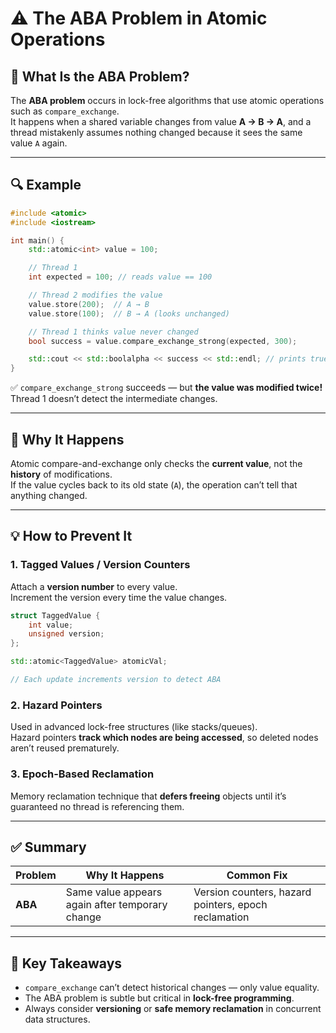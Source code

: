 # ⚠️ The ABA Problem in Atomic Operations

## 🧩 What Is the ABA Problem?

The **ABA problem** occurs in lock-free algorithms that use atomic operations such as `compare_exchange`.  
It happens when a shared variable changes from value **A → B → A**, and a thread mistakenly assumes nothing changed because it sees the same value `A` again.

---

## 🔍 Example

```cpp
#include <atomic>
#include <iostream>

int main() {
    std::atomic<int> value = 100;

    // Thread 1
    int expected = 100; // reads value == 100

    // Thread 2 modifies the value
    value.store(200);  // A → B
    value.store(100);  // B → A (looks unchanged)

    // Thread 1 thinks value never changed
    bool success = value.compare_exchange_strong(expected, 300);

    std::cout << std::boolalpha << success << std::endl; // prints true!
}
```

✅ `compare_exchange_strong` succeeds — but **the value was modified twice!**  
Thread 1 doesn’t detect the intermediate changes.

---

## 🧠 Why It Happens

Atomic compare-and-exchange only checks the **current value**, not the **history** of modifications.  
If the value cycles back to its old state (`A`), the operation can’t tell that anything changed.

---

## 💡 How to Prevent It

### 1. Tagged Values / Version Counters

Attach a **version number** to every value.  
Increment the version every time the value changes.

```cpp
struct TaggedValue {
    int value;
    unsigned version;
};

std::atomic<TaggedValue> atomicVal;

// Each update increments version to detect ABA
```

### 2. Hazard Pointers

Used in advanced lock-free structures (like stacks/queues).  
Hazard pointers **track which nodes are being accessed**, so deleted nodes aren’t reused prematurely.

### 3. Epoch-Based Reclamation

Memory reclamation technique that **defers freeing** objects until it’s guaranteed no thread is referencing them.

---

## ✅ Summary

| Problem | Why It Happens | Common Fix |
|----------|----------------|-------------|
| **ABA** | Same value appears again after temporary change | Version counters, hazard pointers, epoch reclamation |

---

## 📘 Key Takeaways

- `compare_exchange` can’t detect historical changes — only value equality.
- The ABA problem is subtle but critical in **lock-free programming**.
- Always consider **versioning** or **safe memory reclamation** in concurrent data structures.

